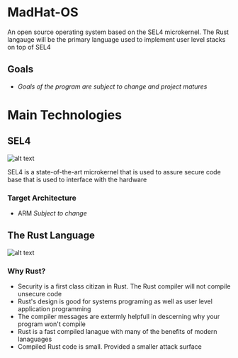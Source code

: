 # MadHat-OS
An open source operating system based on the SEL4 microkernel. The Rust langauge will be the primary language used to implement user level stacks on top of SEL4

## Goals 
  - *Goals of the program are subject to change and project matures* 




# Main Technologies 

## SEL4
![alt text](https://sel4.systems/images/logo-text-white.svg)

SEL4 is a state-of-the-art microkernel that is used to assure secure code base that is used to interface with the hardware 

### Target Architecture 
  - ARM *Subject to change*

## The Rust Language

![alt text](https://external-content.duckduckgo.com/iu/?u=https%3A%2F%2Ftutsnode.com%2Fwp-content%2Fuploads%2F2020%2F12%2FRust-lang-The-complete-beginners-guide.jpg&f=1&nofb=1)

### Why Rust? 
- Security is a first class citizan in Rust. The Rust compiler will not compile unsecure code
- Rust's design is good for systems programing as well as user level application programming 
- The compiler messages are extermly helpfull in descerning why your program won't compile 
- Rust is a fast compiled lanague with many of the benefits of modern lanaguages 
- Compiled Rust code is small. Provided a smaller attack surface
